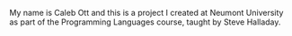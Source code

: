 My name is Caleb Ott and this is a project I created at Neumont University as part of the Programming Languages course, taught by Steve Halladay.
